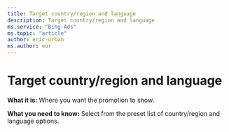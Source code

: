 ```yaml
---
title: Target country/region and language
description: Target country/region and language
ms.service: "Bing-Ads"
ms.topic: "article"
author: eric-urban
ms.author: eur
---
```


# Target country/region and language

**What it is:**  Where you want the promotion to show.

**What you need to know:**  Select from the preset list of country/region and language options.


